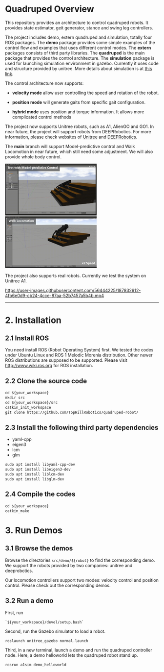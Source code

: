 # Quadruped Overview

This repository provides an architecture to control quadruped robots. It provides state estimator, geit generator, stance and swing leg controllers.  

The project includes demo, extern quadruped and simulation, totally four ROS packages. The **demo** package provides some simple examples of the control flow and examples that uses different control modes. The **extern** packages consists of third party libraries. The **quadruped** is the main package that provides the control architecture. The **simulation** package is used for launching simulation environment in gazebo. Currently it uses code and structure provided by unitree. More details about simulation is at [this link](https://github.com/unitreerobotics/unitree_ros).

The control architecture now supports:

- **velocity mode** allow user controlling the speed and rotation of the robot.

- **position mode** will generate gaits from specific gait configuration.

- **hybrid mode** uses position and torque information. It allows more complicated control methods


The project now supports Unitree robots, such as A1, AlienGO and GO1. In near future, the project will support robots from DEEPRobotics. For more information, please check websites of [Unitree](https://github.com/unitreerobotics) and [DEEPRobotics](https://www.deeprobotics.cn/).

The **main** branch will support Model-predictive control and Walk Locomotion in near future, which still need some adjustment. We will also provide whole body control.

<img src="media/trot-mpc.gif" width="300" />

<img src="media/walk-locomotion.gif" width="300" />

The project also supports real robots. Currently we test the system on Unitree A1.

https://user-images.githubusercontent.com/56444225/187832912-4fb6e0d9-cb24-4cce-87aa-52b7457a5b4b.mp4

---

# 2. Installation

## 2.1 Install ROS

You need install ROS (Robot Operating System) first. We tested the codes under Ubuntu Linux and ROS 1 Melodic Morenia distribution. Other newer ROS distributions are supposed to be supported. Please visit http://www.wiki.ros.org for ROS installation.

## 2.2 Clone the source code

```
cd ${your_workspace}
mkdir src
cd ${your_workspace}/src
catkin_init_workspace
git clone https://github.com/TopHillRobotics/quadruped-robot/
```

## 2.3 Install the following third party dependencies

* yaml-cpp
* eigen3
* lcm
* glm

```
sudo apt install libyaml-cpp-dev
sudo apt install libeigen3-dev
sudo apt install liblcm-dev
sudo apt install libglm-dev
```

## 2.4 Compile the codes

```
cd ${your_workspace}
catkin_make
```

# 3. Run Demos

## 3.1 Browse the demos

Browse the directories `src/demo/${robot}` to find the corresponding demo. We support the robots provided by two companies: unitree and deeprobotics. 

Our locomotion controllers support two modes:  velocity control and position control. Please check out the corresponding demos.

## 3.2 Run a demo

First, run

```
`${your_workspace}/devel/setup.bash` 
```

Second, run the Gazebo simulator to load a robot.

```
roslaunch unitree_gazebo normal.launch
```

Third, in a new terminal, launch a demo and run the quadruped controller node. Here, a demo helloworld lets the quadruped robot stand up.

```
rosrun a1sim demo_helloworld
```

